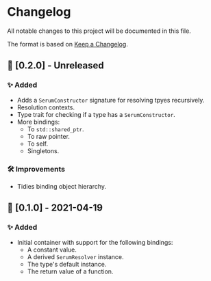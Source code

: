 # Changelog
All notable changes to this project will be documented in this file.

The format is based on [Keep a Changelog](https://keepachangelog.com/en/1.0.0/).

## 🔖 [0.2.0] - Unreleased
### ✨ Added
- Adds a `SerumConstructor` signature for resolving tpyes recursively.
- Resolution contexts.
- Type trait for checking if a type has a `SerumConstructor`.
- More bindings:
    - To `std::shared_ptr`.
    - To raw pointer.
    - To self.
    - Singletons.

### 🛠 Improvements
- Tidies binding object hierarchy.

## 🔖 [0.1.0] - 2021-04-19
### ✨ Added
- Initial container with support for the following bindings:
    - A constant value.
    - A derived `SerumResolver` instance.
    - The type's default instance.
    - The return value of a function.